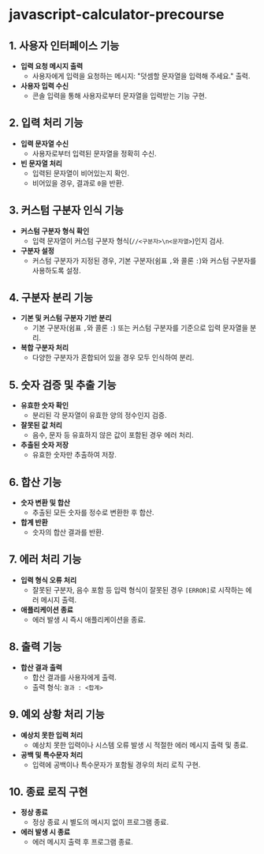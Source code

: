 # javascript-calculator-precourse

## 1. 사용자 인터페이스 기능

- **입력 요청 메시지 출력**
  - 사용자에게 입력을 요청하는 메시지: "덧셈할 문자열을 입력해 주세요." 출력.
- **사용자 입력 수신**
  - 콘솔 입력을 통해 사용자로부터 문자열을 입력받는 기능 구현.

## 2. 입력 처리 기능

- **입력 문자열 수신**
  - 사용자로부터 입력된 문자열을 정확히 수신.
- **빈 문자열 처리**
  - 입력된 문자열이 비어있는지 확인.
  - 비어있을 경우, 결과로 `0`을 반환.

## 3. 커스텀 구분자 인식 기능

- **커스텀 구분자 형식 확인**
  - 입력 문자열이 커스텀 구분자 형식(`//<구분자>\n<문자열>`)인지 검사.
- **구분자 설정**
  - 커스텀 구분자가 지정된 경우, 기본 구분자(쉼표 `,`와 콜론 `:`)와 커스텀 구분자를 사용하도록 설정.

## 4. 구분자 분리 기능

- **기본 및 커스텀 구분자 기반 분리**
  - 기본 구분자(쉼표 `,`와 콜론 `:`) 또는 커스텀 구분자를 기준으로 입력 문자열을 분리.
- **복합 구분자 처리**
  - 다양한 구분자가 혼합되어 있을 경우 모두 인식하여 분리.

## 5. 숫자 검증 및 추출 기능

- **유효한 숫자 확인**
  - 분리된 각 문자열이 유효한 양의 정수인지 검증.
- **잘못된 값 처리**
  - 음수, 문자 등 유효하지 않은 값이 포함된 경우 에러 처리.
- **추출된 숫자 저장**
  - 유효한 숫자만 추출하여 저장.

## 6. 합산 기능

- **숫자 변환 및 합산**
  - 추출된 모든 숫자를 정수로 변환한 후 합산.
- **합계 반환**
  - 숫자의 합산 결과를 반환.

## 7. 에러 처리 기능

- **입력 형식 오류 처리**
  - 잘못된 구분자, 음수 포함 등 입력 형식이 잘못된 경우 `[ERROR]`로 시작하는 에러 메시지 출력.
- **애플리케이션 종료**
  - 에러 발생 시 즉시 애플리케이션을 종료.

## 8. 출력 기능

- **합산 결과 출력**
  - 합산 결과를 사용자에게 출력.
  - 출력 형식: `결과 : <합계>`

## 9. 예외 상황 처리 기능

- **예상치 못한 입력 처리**
  - 예상치 못한 입력이나 시스템 오류 발생 시 적절한 에러 메시지 출력 및 종료.
- **공백 및 특수문자 처리**
  - 입력에 공백이나 특수문자가 포함될 경우의 처리 로직 구현.

## 10. 종료 로직 구현

- **정상 종료**
  - 정상 종료 시 별도의 메시지 없이 프로그램 종료.
- **에러 발생 시 종료**
  - 에러 메시지 출력 후 프로그램 종료.
